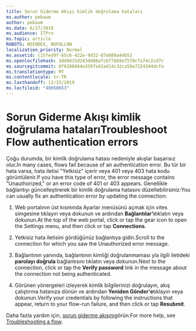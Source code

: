 ```yaml
---
title: Sorun Giderme Akışı kimlik doğrulama hataları
ms.author: pebaum
author: pebaum
ms.date: 6/27/2018
ms.audience: ITPro
ms.topic: article
ROBOTS: NOINDEX, NOFOLLOW
localization_priority: Normal
ms.assetid: c15fed9f-65c6-422e-9d32-87e889a44b51
ms.openlocfilehash: 3d49d15d243dd98afc6f78b9e75f0cfa74c2cd7c
ms.sourcegitcommit: 0f0186044a3597e42ad14c32ca58e7224344dcfa
ms.translationtype: MT
ms.contentlocale: tr-TR
ms.lasthandoff: 12/15/2019
ms.locfileid: "40050653"
---
```

# <a name="troubleshoot-flow-authentication-errors"></a><span data-ttu-id="240ab-102">Sorun Giderme Akışı kimlik doğrulama hataları</span><span class="sxs-lookup"><span data-stu-id="240ab-102">Troubleshoot Flow authentication errors</span></span>

<span data-ttu-id="240ab-103">Çoğu durumda, bir kimlik doğrulama hatası nedeniyle akışlar başarısız olur.</span><span class="sxs-lookup"><span data-stu-id="240ab-103">In many cases, flows fail because of an authentication error.</span></span> <span data-ttu-id="240ab-104">Bu tür bir hata varsa, hata iletisi "Yetkisiz" içerir veya 401 veya 403 hata kodu görüntülenir.</span><span class="sxs-lookup"><span data-stu-id="240ab-104">If you have this type of error, the error message contains "Unauthorized," or an error code of 401 or 403 appears.</span></span> <span data-ttu-id="240ab-105">Genellikle bağlantıyı güncelleştirerek bir kimlik doğrulama hatasını düzeltebilirsiniz:</span><span class="sxs-lookup"><span data-stu-id="240ab-105">You can usually fix an authentication error by updating the connection:</span></span>
  
1. <span data-ttu-id="240ab-106">Web portalının üst kısmında Ayarlar menüsünü açmak için vites simgesine tıklayın veya dokunun ve ardından **Bağlantılar'ı**tıklatın veya dokunun.</span><span class="sxs-lookup"><span data-stu-id="240ab-106">At the top of the web portal, click or tap the gear icon to open the Settings menu, and then click or tap **Connections**.</span></span>
    
2. <span data-ttu-id="240ab-107">Yetkisiz hata iletisini gördüğünüz bağlantıya gidin.</span><span class="sxs-lookup"><span data-stu-id="240ab-107">Scroll to the connection for which you saw the Unauthorized error message.</span></span>
    
3. <span data-ttu-id="240ab-108">Bağlantının yanında, bağlantının kimliği doğrulanmaması yla ilgili iletideki **parolayı doğrula** bağlantısını tıklatın veya dokunun.</span><span class="sxs-lookup"><span data-stu-id="240ab-108">Next to the connection, click or tap the **Verify password** link in the message about the connection not being authenticated.</span></span> 
    
4. <span data-ttu-id="240ab-109">Görünen yönergeleri izleyerek kimlik bilgilerinizi doğrulayın, akış çalıştırma hatanıza dönün ve ardından **Yeniden Gönder'e**tıklayın veya dokunun.</span><span class="sxs-lookup"><span data-stu-id="240ab-109">Verify your credentials by following the instructions that appear, return to your flow-run failure, and then click or tap **Resubmit**.</span></span>
    
<span data-ttu-id="240ab-110">Daha fazla yardım için, [sorun giderme akışını](https://go.microsoft.com/fwlink/?linkid=872110)görün.</span><span class="sxs-lookup"><span data-stu-id="240ab-110">For more help, see [Troubleshooting a flow](https://go.microsoft.com/fwlink/?linkid=872110).</span></span>
  

